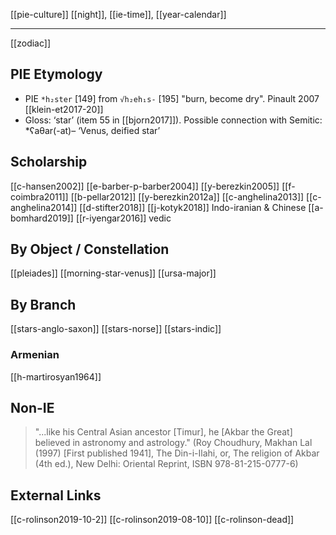 [[pie-culture]]
[[night]], [[ie-time]], [[year-calendar]]

---

[[zodiac]]

## PIE Etymology
- PIE `*h₂ster` [149] from `√h₂eh₁s-` [195] "burn, become dry". Pinault 2007 [[klein-et2017-20]]
- Gloss: ‘star’ (item 55 in [[bjorn2017]]). Possible connection with Semitic: *ʕaθar(-at)– ‘Venus, deified star’


## Scholarship
[[c-hansen2002]]
[[e-barber-p-barber2004]]
[[y-berezkin2005]]
[[f-coimbra2011]]
[[b-pellar2012]]
[[y-berezkin2012a]]
[[c-anghelina2013]]
[[c-anghelina2014]]
[[d-stifter2018]]
[[j-kotyk2018]] Indo-iranian & Chinese
[[a-bomhard2019]]
[[r-iyengar2016]] vedic

## By Object / Constellation
[[pleiades]]
[[morning-star-venus]]
[[ursa-major]]

## By Branch
[[stars-anglo-saxon]]
[[stars-norse]]
[[stars-indic]]

### Armenian
[[h-martirosyan1964]] 

## Non-IE
> "...like his Central Asian ancestor [Timur], he [Akbar the Great] believed in astronomy and astrology." (Roy Choudhury, Makhan Lal (1997) [First published 1941], The Din-i-Ilahi, or, The religion of Akbar (4th ed.), New Delhi: Oriental Reprint, ISBN 978-81-215-0777-6)

## External Links
[[c-rolinson2019-10-2]]
[[c-rolinson2019-08-10]]
[[c-rolinson-dead]]